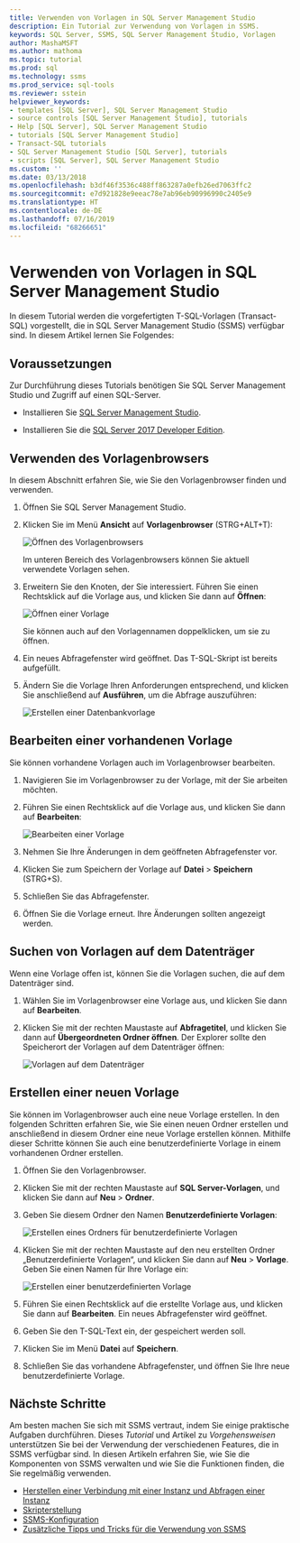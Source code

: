 ```yaml
---
title: Verwenden von Vorlagen in SQL Server Management Studio
description: Ein Tutorial zur Verwendung von Vorlagen in SSMS.
keywords: SQL Server, SSMS, SQL Server Management Studio, Vorlagen
author: MashaMSFT
ms.author: mathoma
ms.topic: tutorial
ms.prod: sql
ms.technology: ssms
ms.prod_service: sql-tools
ms.reviewer: sstein
helpviewer_keywords:
- templates [SQL Server], SQL Server Management Studio
- source controls [SQL Server Management Studio], tutorials
- Help [SQL Server], SQL Server Management Studio
- tutorials [SQL Server Management Studio]
- Transact-SQL tutorials
- SQL Server Management Studio [SQL Server], tutorials
- scripts [SQL Server], SQL Server Management Studio
ms.custom: ''
ms.date: 03/13/2018
ms.openlocfilehash: b3df46f3536c488ff863287a0efb26ed7063ffc2
ms.sourcegitcommit: e7d921828e9eeac78e7ab96eb90996990c2405e9
ms.translationtype: HT
ms.contentlocale: de-DE
ms.lasthandoff: 07/16/2019
ms.locfileid: "68266651"
---
```

# <a name="use-templates-in-sql-server-management-studio"></a>Verwenden von Vorlagen in SQL Server Management Studio

In diesem Tutorial werden die vorgefertigten T-SQL-Vorlagen (Transact-SQL) vorgestellt, die in SQL Server Management Studio (SSMS) verfügbar sind. In diesem Artikel lernen Sie Folgendes:

## <a name="prerequisites"></a>Voraussetzungen

Zur Durchführung dieses Tutorials benötigen Sie SQL Server Management Studio und Zugriff auf einen SQL-Server.

* Installieren Sie [SQL Server Management Studio](https://docs.microsoft.com/sql/ssms/download-sql-server-management-studio-ssms).

* Installieren Sie die [SQL Server 2017 Developer Edition](https://www.microsoft.com/sql-server/sql-server-downloads).

## <a name="use-template-browser"></a>Verwenden des Vorlagenbrowsers

In diesem Abschnitt erfahren Sie, wie Sie den Vorlagenbrowser finden und verwenden.

1. Öffnen Sie SQL Server Management Studio.

2. Klicken Sie im Menü **Ansicht** auf **Vorlagenbrowser** (STRG+ALT+T):

    ![Öffnen des Vorlagenbrowsers](media/templates-ssms/templatebrowser.png)

    Im unteren Bereich des Vorlagenbrowsers können Sie aktuell verwendete Vorlagen sehen.

3. Erweitern Sie den Knoten, der Sie interessiert. Führen Sie einen Rechtsklick auf die Vorlage aus, und klicken Sie dann auf **Öffnen**:

    ![Öffnen einer Vorlage](media/templates-ssms/opentemplate.png)

    Sie können auch auf den Vorlagennamen doppelklicken, um sie zu öffnen.

4. Ein neues Abfragefenster wird geöffnet. Das T-SQL-Skript ist bereits aufgefüllt.

5. Ändern Sie die Vorlage Ihren Anforderungen entsprechend, und klicken Sie anschließend auf **Ausführen**, um die Abfrage auszuführen:

    ![Erstellen einer Datenbankvorlage](media/templates-ssms/createdbtemplate.png)

## <a name="edit-an-existing-template"></a>Bearbeiten einer vorhandenen Vorlage

Sie können vorhandene Vorlagen auch im Vorlagenbrowser bearbeiten.  

1. Navigieren Sie im Vorlagenbrowser zu der Vorlage, mit der Sie arbeiten möchten.

2. Führen Sie einen Rechtsklick auf die Vorlage aus, und klicken Sie dann auf **Bearbeiten**:

    ![Bearbeiten einer Vorlage](media/templates-ssms/edittemplate.png)

3. Nehmen Sie Ihre Änderungen in dem geöffneten Abfragefenster vor.

4. Klicken Sie zum Speichern der Vorlage auf **Datei** > **Speichern** (STRG+S).

5. Schließen Sie das Abfragefenster.

6. Öffnen Sie die Vorlage erneut. Ihre Änderungen sollten angezeigt werden.

## <a name="locate-templates-on-disk"></a>Suchen von Vorlagen auf dem Datenträger

Wenn eine Vorlage offen ist, können Sie die Vorlagen suchen, die auf dem Datenträger sind.

1. Wählen Sie im Vorlagenbrowser eine Vorlage aus, und klicken Sie dann auf **Bearbeiten**.

2. Klicken Sie mit der rechten Maustaste auf **Abfragetitel**, und klicken Sie dann auf **Übergeordneten Ordner öffnen**. Der Explorer sollte den Speicherort der Vorlagen auf dem Datenträger öffnen: 

   ![Vorlagen auf dem Datenträger](media/templates-ssms/templatesondisk.png)
  
## <a name="create-a-new-template"></a>Erstellen einer neuen Vorlage

Sie können im Vorlagenbrowser auch eine neue Vorlage erstellen. In den folgenden Schritten erfahren Sie, wie Sie einen neuen Ordner erstellen und anschließend in diesem Ordner eine neue Vorlage erstellen können. Mithilfe dieser Schritte können Sie auch eine benutzerdefinierte Vorlage in einem vorhandenen Ordner erstellen. 

1. Öffnen Sie den Vorlagenbrowser.

2. Klicken Sie mit der rechten Maustaste auf **SQL Server-Vorlagen**, und klicken Sie dann auf **Neu** > **Ordner**.

3. Geben Sie diesem Ordner den Namen **Benutzerdefinierte Vorlagen**:

    ![Erstellen eines Ordners für benutzerdefinierte Vorlagen](media/templates-ssms/creatingcustomtemplate.png)

4. Klicken Sie mit der rechten Maustaste auf den neu erstellten Ordner „Benutzerdefinierte Vorlagen“, und klicken Sie dann auf **Neu** > **Vorlage**. Geben Sie einen Namen für Ihre Vorlage ein:

    ![Erstellen einer benutzerdefinierten Vorlage](media/templates-ssms/createnewtemplate.png)

5. Führen Sie einen Rechtsklick auf die erstellte Vorlage aus, und klicken Sie dann auf **Bearbeiten**. Ein neues Abfragefenster wird geöffnet.

6. Geben Sie den T-SQL-Text ein, der gespeichert werden soll.

7. Klicken Sie im Menü **Datei** auf **Speichern**.

8. Schließen Sie das vorhandene Abfragefenster, und öffnen Sie Ihre neue benutzerdefinierte Vorlage.

## <a name="next-steps"></a>Nächste Schritte

Am besten machen Sie sich mit SSMS vertraut, indem Sie einige praktische Aufgaben durchführen. Dieses *Tutorial* und Artikel zu *Vorgehensweisen* unterstützen Sie bei der Verwendung der verschiedenen Features, die in SSMS verfügbar sind.  In diesen Artikeln erfahren Sie, wie Sie die Komponenten von SSMS verwalten und wie Sie die Funktionen finden, die Sie regelmäßig verwenden.

* [Herstellen einer Verbindung mit einer Instanz und Abfragen einer Instanz](../tutorials/connect-query-sql-server.md)
* [Skripterstellung](../tutorials/scripting-ssms.md)
* [SSMS-Konfiguration](../tutorials/ssms-configuration.md)
* [Zusätzliche Tipps und Tricks für die Verwendung von SSMS](../tutorials/ssms-tricks.md)